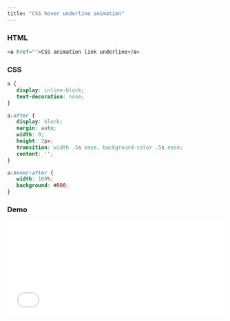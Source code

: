 ```yaml
---
title: "CSS hover underline animation"
---
```


### HTML

```html
<a href="">CSS animation link underline</a>
```

### CSS

 ```css
a {
    display: inline-block;
    text-decoration: none;
}

a:after {
    display: block;
    margin: auto;
    width: 0;
    height: 2px;
    transition: width .5s ease, background-color .5s ease;
    content: '';
}

a:hover:after {
    width: 100%;
    background: #000;
}
```

<!-- more -->

### Demo

<iframe height='220' scrolling='no' title='CSS hover underline animation' src='//codepen.io/lcrccr/embed/WzLavq/?height=220&theme-id=0&default-tab=result&embed-version=2' frameborder='no' allowtransparency='true' allowfullscreen='true' style='width: 100%;'>See the Pen <a href='https://codepen.io/lcrccr/pen/WzLavq/'>CSS hover underline animation</a> by Leslie Lai (<a href='https://codepen.io/lcrccr'>@lcrccr</a>) on <a href='https://codepen.io'>CodePen</a>.
</iframe>